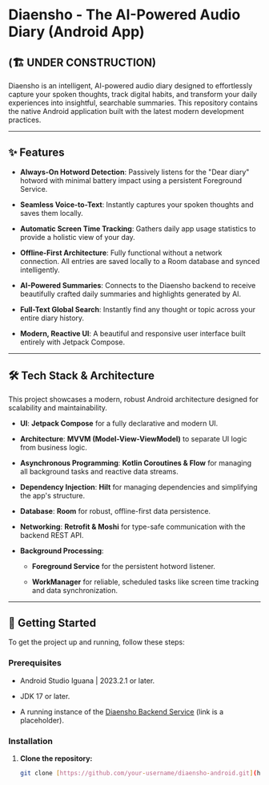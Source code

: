 # Diaensho - The AI-Powered Audio Diary (Android App)
## (🏗️ UNDER CONSTRUCTION)
Diaensho is an intelligent, AI-powered audio diary designed to effortlessly capture your spoken thoughts, track digital habits, and transform your daily experiences into insightful, searchable summaries. This repository contains the native Android application built with the latest modern development practices.

---

## ✨ Features

* **Always-On Hotword Detection**: Passively listens for the "Dear diary" hotword with minimal battery impact using a persistent Foreground Service.

* **Seamless Voice-to-Text**: Instantly captures your spoken thoughts and saves them locally.

* **Automatic Screen Time Tracking**: Gathers daily app usage statistics to provide a holistic view of your day.

* **Offline-First Architecture**: Fully functional without a network connection. All entries are saved locally to a Room database and synced intelligently.

* **AI-Powered Summaries**: Connects to the Diaensho backend to receive beautifully crafted daily summaries and highlights generated by AI.

* **Full-Text Global Search**: Instantly find any thought or topic across your entire diary history.

* **Modern, Reactive UI**: A beautiful and responsive user interface built entirely with Jetpack Compose.

---

## 🛠️ Tech Stack & Architecture

This project showcases a modern, robust Android architecture designed for scalability and maintainability.

* **UI**: **Jetpack Compose** for a fully declarative and modern UI.

* **Architecture**: **MVVM (Model-View-ViewModel)** to separate UI logic from business logic.

* **Asynchronous Programming**: **Kotlin Coroutines & Flow** for managing all background tasks and reactive data streams.

* **Dependency Injection**: **Hilt** for managing dependencies and simplifying the app's structure.

* **Database**: **Room** for robust, offline-first data persistence.

* **Networking**: **Retrofit & Moshi** for type-safe communication with the backend REST API.

* **Background Processing**:

  * **Foreground Service** for the persistent hotword listener.

  * **WorkManager** for reliable, scheduled tasks like screen time tracking and data synchronization.

---

## 🚀 Getting Started

To get the project up and running, follow these steps:

### Prerequisites

* Android Studio Iguana | 2023.2.1 or later.

* JDK 17 or later.

* A running instance of the [Diaensho Backend Service](https://github.com/your-username/diaensho-backend) (link is a placeholder).

### Installation

1. **Clone the repository:**

   ```bash
   git clone [https://github.com/your-username/diaensho-android.git](https://github.com/your-username/diaensho-android.git)
